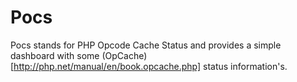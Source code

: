 # Pocs
Pocs stands for PHP Opcode Cache Status and provides a simple dashboard with some (OpCache)[http://php.net/manual/en/book.opcache.php]
status information's.
